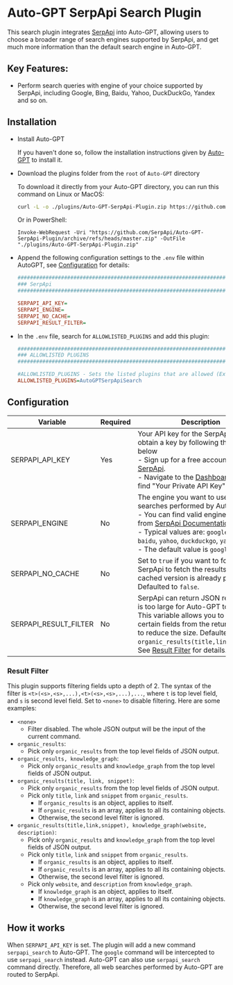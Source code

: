 # Auto-GPT SerpApi Search Plugin

This search plugin integrates [SerpApi](https://serpapi.com) into Auto-GPT, allowing users to choose a broader range of
search engines supported by SerpApi, and get much more information than the default search engine in Auto-GPT.

## Key Features:
- Perform search queries with engine of your choice supported by SerpApi, including Google, Bing, Baidu, Yahoo, DuckDuckGo, Yandex and so on.

## Installation

- Install Auto-GPT

  If you haven't done so, follow the installation instructions given by [Auto-GPT](https://github.com/Significant-Gravitas/Auto-GPT) to install it.


- Download the plugins folder from the `root` of `Auto-GPT` directory

    To download it directly from your Auto-GPT directory, you can run this command on Linux or MacOS:

    ```bash
    curl -L -o ./plugins/Auto-GPT-SerpApi-Plugin.zip https://github.com/SerpApi/Auto-GPT-SerpApi-Plugin/archive/refs/heads/master.zip
    ```

    Or in PowerShell:

    ```pwsh
    Invoke-WebRequest -Uri "https://github.com/SerpApi/Auto-GPT-SerpApi-Plugin/archive/refs/heads/master.zip" -OutFile "./plugins/Auto-GPT-SerpApi-Plugin.zip"
    ```

- Append the following configuration settings to the `.env` file within AutoGPT, see [Configuration](#configuration) for details:

    ```ini
    ################################################################################
    ### SerpApi
    ################################################################################

    SERPAPI_API_KEY=
    SERPAPI_ENGINE=
    SERPAPI_NO_CACHE=
    SERPAPI_RESULT_FILTER=
    ```


- In the `.env` file, search for `ALLOWLISTED_PLUGINS` and add this plugin:

    ```ini
    ################################################################################
    ### ALLOWLISTED PLUGINS
    ################################################################################

    #ALLOWLISTED_PLUGINS - Sets the listed plugins that are allowed (Example: plugin1,plugin2,plugin3)
    ALLOWLISTED_PLUGINS=AutoGPTSerpApiSearch
    ```

## Configuration

| Variable | Required | Description |
| ---- | ---- | ---- |
| SERPAPI_API_KEY | Yes | Your API key for the SerpApi. You can obtain a key by following the steps below<br>- Sign up for a free account at [SerpApi](https://serpapi.com).<br>- Navigate to the [Dashboard](https://serpapi.com/dashboard) page and find "Your Private API Key". |
| SERPAPI_ENGINE | No | The engine you want to use for web searches performed by Auto-GPT.<br>- You can find valid engine values from [SerpApi Documentation](https://serpapi.com/search-api).<br>- Typical values are: `google`, `bing`, `baidu`, `yahoo`, `duckduckgo`, `yandex`, ...<br>- The default value is `google` if not set. |
| SERPAPI_NO_CACHE | No | Set to `true` if you want to force SerpApi to fetch the results even if a cached version is already present. Defaulted to `false`. |
| SERPAPI_RESULT_FILTER | No | SerpApi can return JSON results that is too large for Auto-GPT to process. This variable allows you to pick certain fields from the returned JSON to reduce the size. Defaulted to `organic_results(title,link,snippet)`. See [Result Filter](#result-filter) for details.|

### Result Filter
This plugin supports filtering fields upto a depth of 2. The syntax of the filter is `<t>(<s>,<s>,...),<t>(<s>,<s>,...),...`, where `t` is top level field, and `s` is second level field. Set to `<none>` to disable filtering. Here are some examples:
- `<none>`
  - Filter disabled. The whole JSON output will be the input of the current command.
- `organic_results`:
  - Pick only `organic_results` from the top level fields of JSON output.
- `organic_results, knowledge_graph`:
  - Pick only `organic_results` and `knowledge_graph` from the top level fields of JSON output.
- `organic_results(title, link, snippet)`:
  - Pick only `organic_results` from the top level fields of JSON output.
  - Pick only `title`, `link` and `snippet` from `organic_results`.
    - If `organic_results` is an object, applies to itself.
    - If `organic_results` is an array, applies to all its containing objects.
    - Otherwise, the second level filter is ignored.
- `organic_results(title,link,snippet), knowledge_graph(website, description)`:
  - Pick only `organic_results` and `knowledge_graph` from the top level fields of JSON output.
  - Pick only `title`, `link` and `snippet` from `organic_results`.
    - If `organic_results` is an object, applies to itself.
    - If `organic_results` is an array, applies to all its containing objects.
    - Otherwise, the second level filter is ignored.
  - Pick only `website`, and `description` from `knowledge_graph`.
    - If `knowledge_graph` is an object, applies to itself.
    - If `knowledge_graph` is an array, applies to all its containing objects.
    - Otherwise, the second level filter is ignored.

## How it works
When `SERPAPI_API_KEY` is set. The plugin will add a new command `serpapi_search` to Auto-GPT. The `google` command will be intercepted to use `serpapi_search` instead. Auto-GPT can also use `serpapi_search` command directly. Therefore, all web searches performed by Auto-GPT are routed to SerpApi.
